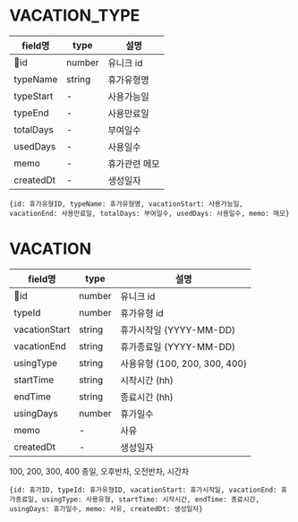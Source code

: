 # VACATION_TYPE

| field명 | type | 설명 |
| ----- | ------ | ------ |
| id | number | 유니크 id |
| typeName | string | 휴가유형명 |
| typeStart | - | 사용가능일 |
| typeEnd | - | 사용만료일 |
| totalDays | - | 부여일수 |
| usedDays | - | 사용일수 |
| memo | - | 휴가관련 메모 |
| createdDt | - | 생성일자 |


```{id: 휴가유형ID, typeName: 휴가유형명, vacationStart: 사용가능일, vacationEnd: 사용만료일, totalDays: 부여일수, usedDays: 사용일수, memo: 메모}```

# VACATION

| field명 | type | 설명 |
| ----- | ------ | ------ |
| id | number | 유니크 id |
| typeId | number | 휴가유형 id |
| vacationStart | string | 휴가시작일 (YYYY-MM-DD)|
| vacationEnd | string | 휴가종료일 (YYYY-MM-DD)|
| usingType | string | 사용유형 (100, 200, 300, 400) |
| startTime | string | 시작시간 (hh)|
| endTime | string | 종료시간 (hh) |
| usingDays | number | 휴가일수 |
| memo | - | 사유 |
| createdDt | - | 생성일자 |

100, 200, 300, 400
종일, 오후반차, 오전반차, 시간차

```{id: 휴가ID, typeId: 휴가유형ID, vacationStart: 휴가시작일, vacationEnd: 휴가종료일, usingType: 사용유형, startTime: 시작시간, endTime: 종료시간, usingDays: 휴가일수, memo: 사유, createdDt: 생성일자}```